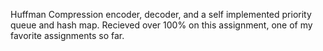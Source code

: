 Huffman Compression encoder, decoder, and a self implemented priority queue and hash map. Recieved over 100% on this assignment, one of my favorite assignments so far.
